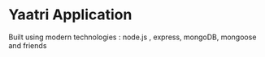 # Yaatri Application

Built using modern technologies : node.js , express, mongoDB, mongoose and friends